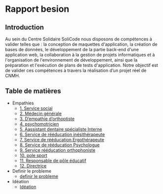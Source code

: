 # Rapport besion

## Introduction 
Au sein du Centre Solidaire SoliCode  nous disposons de compétences à valider telles que : la conception de maquettes d'application, la création de bases de données, le développement de la partie back-end d'une application web, la collaboration à la gestion de projets informatiques et à l'organisation de l'environnement de développement, ainsi que la préparation et l'exécution de plans de tests d'application. Notre objectif est de valider ces compétences à travers la réalisation d’un projet réel de  CNMH.

## Table de matières
- Empathies
  - [1. Service social](Empathies/1.service-social.md)
  - [2. Médecin générale](Empathies/2.médecin-générale.md)
  - [3. D’empathie d’orthoptiste](Empathies/3.d’empathie-d’orthoptiste.md)
  - [4. psychomotricien](Empathies/4.psychomotricien.md)
  - [5. Aassistant dentaire spécialiste Interne](Empathies/5.assistant-dentaire-spécialiste-Interne.md)
  - [6. Service de rééducation inésithérapeute](Empathies/6.Service-de-rééducation-Kinésithérapeute.md)
  - [7. Service de rééducation Ergothérapeute](Empathies/7.Service-de-rééducation-Ergothérapeute.md)
  - [8. Service de rééducation Psychologue](Empathies/8.Service-de-rééducation-Psychologue.md)
  - [9. Service rééducation orthophoniste](Empathies/9.Service-rééducation-orthophoniste.md)
  - [10. pole sport](Empathies/10.pole-sport.md)
  - [11. Responsable de pôle éducatif](Empathies/11.Responsable-de-pôle-éducatif.md)
  - [12. Directrice](Empathies/12.Directrice.md)
- Definir le probleme
  - [definir le probleme](definir-le-probleme.md)
- Idéation
  - [Idéation](Idéation.md)